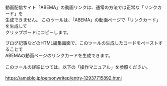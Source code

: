 動画配信サイト「ABEMA」の動画リンクは、通常の方法では正常な「リンクカード」を<br>
生成できません。 このツールは、「ABEMA」の動画ページで「リンクカード」を生成して<br>
クリップボードにコピーします。<br>

ブログ記事などのHTML編集画面で、このツールの生成したコードをペーストすることで<br>
ABEMAの動画ページのリンクカードを生成できます。<br>
<br>
このツールの詳細につては、以下の「操作マニュアル」を参照ください。<br>
<br>
https://ameblo.jp/personwritep/entry-12937715892.html

